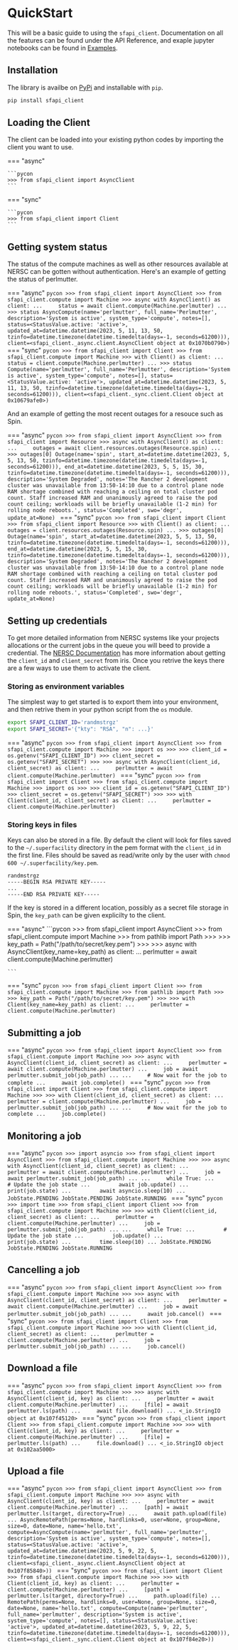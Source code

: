 # QuickStart

This will be a basic guide to using the `sfapi_client`. Documentation on all the features can be found under the API Reference,
and exaple jupyter notebooks can be found in [Examples](../examples).

## Installation

The library is availbe on [PyPi](https://pypi.org/project/sfapi_client/) and installable with `pip`.

```bash
pip install sfapi_client
```

## Loading the Client

The client can be loaded into your existing python codes by importing the client you want to use.

=== "async"

    ```pycon
    >>> from sfapi_client import AsyncClient
    ```
=== "sync"

    ```pycon
    >>> from sfapi_client import Client
    ```

## Getting system status

The status of the compute machines as well as other resources available at NERSC can be gotten without authentication.
Here's an example of getting the status of perlmutter.

=== "async"
    ```pycon
    >>> from sfapi_client import AsyncClient
    >>> from sfapi_client.compute import Machine
    >>> async with AsyncClient() as client:
    ...     status = await client.compute(Machine.perlmutter)
    ...
    >>> status
    AsyncCompute(name='perlmutter', full_name='Perlmutter', description='System is active', system_type='compute', notes=[], status=<StatusValue.active: 'active'>, updated_at=datetime.datetime(2023, 5, 11, 13, 50, tzinfo=datetime.timezone(datetime.timedelta(days=-1, seconds=61200))), client=<sfapi_client._async.client.AsyncClient object at 0x1070b0790>)
    ```
=== "sync"
    ```pycon
    >>> from sfapi_client import Client
    >>> from sfapi_client.compute import Machine
    >>> with Client() as client:
    ...     status = client.compute(Machine.perlmutter)
    ...
    >>> status
    Compute(name='perlmutter', full_name='Perlmutter', description='System is active', system_type='compute', notes=[], status=<StatusValue.active: 'active'>, updated_at=datetime.datetime(2023, 5, 11, 13, 50, tzinfo=datetime.timezone(datetime.timedelta(days=-1, seconds=61200))), client=<sfapi_client._sync.client.Client object at 0x10679afe0>)
    ```

And an example of getting the most recent outages for a resouce such as Spin.

=== "async"
    ```pycon
    >>> from sfapi_client import AsyncClient
    >>> from sfapi_client import Resource
    >>> async with AsyncClient() as client:
    ...     outages = await client.resources.outages(Resource.spin)
    ...
    >>> outages[0]
    Outage(name='spin', start_at=datetime.datetime(2023, 5, 5, 13, 50, tzinfo=datetime.timezone(datetime.timedelta(days=-1, seconds=61200))), end_at=datetime.datetime(2023, 5, 5, 15, 30, tzinfo=datetime.timezone(datetime.timedelta(days=-1, seconds=61200))), description='System Degraded', notes='The Rancher 2 development cluster was unavailable from 13:50-14:10 due to a control plane node RAM shortage combined with reaching a ceiling on total cluster pod count. Staff increased RAM and unanimously agreed to raise the pod count ceiling; workloads will be briefly unavailable (1-2 min) for rolling node reboots.', status='Completed', swo='degr', update_at=None)
    ```
=== "sync"
    ```pycon
    >>> from sfapi_client import Client
    >>> from sfapi_client import Resource
    >>> with Client() as client:
    ...     outages = client.resources.outages(Resource.spin)
    ...
    >>> outages[0]
    Outage(name='spin', start_at=datetime.datetime(2023, 5, 5, 13, 50, tzinfo=datetime.timezone(datetime.timedelta(days=-1, seconds=61200))), end_at=datetime.datetime(2023, 5, 5, 15, 30, tzinfo=datetime.timezone(datetime.timedelta(days=-1, seconds=61200))), description='System Degraded', notes='The Rancher 2 development cluster was unavailable from 13:50-14:10 due to a control plane node RAM shortage combined with reaching a ceiling on total cluster pod count. Staff increased RAM and unanimously agreed to raise the pod count ceiling; workloads will be briefly unavailable (1-2 min) for rolling node reboots.', status='Completed', swo='degr', update_at=None)
    ```


## Setting up credentials

To get more detailed information from NERSC systems like your projects allocations or the current jobs in the queue you will beed to provide a credential. 
The [NERSC Documentation](https://docs.nersc.gov/services/sfapi/authentication/#client) has more information about getting the `client_id` and `client_secret` from iris.
Once you retrive the keys there are a few ways to use them to activate the client.

### Storing as environment variables

The simplest way to get started is to export them into your environment, and then retrive them in your python script from the `os` module.

```bash
export SFAPI_CLIENT_ID='randmstrgz'
export SFAPI_SECRET='{"kty": "RSA", "n": ...}'
```

=== "async"
    ```pycon
    >>> from sfapi_client import AsyncClient
    >>> from sfapi_client.compute import Machine
    >>> import os
    >>>
    >>> client_id = os.getenv("SFAPI_CLIENT_ID")
    >>> client_secret = os.getenv("SFAPI_SECRET")
    >>>
    >>> async with AsyncClient(client_id, client_secret) as client:
    ...     perlmutter = await client.compute(Machine.perlmutter)
    ```
=== "sync"
    ```pycon
    >>> from sfapi_client import Client
    >>> from sfapi_client.compute import Machine
    >>> import os
    >>>
    >>> client_id = os.getenv("SFAPI_CLIENT_ID")
    >>> client_secret = os.getenv("SFAPI_SECRET")
    >>>
    >>> with Client(client_id, client_secret) as client:
    ...     perlmutter = client.compute(Machine.perlmutter)
    ```

### Storing keys in files

Keys can also be stored in a file. By default the client will look for files saved to the `~/.superfacility` directory in the pem format with the `client_id` in the first line.
Files should be saved as read/write only by the user with `chmod 600 ~/.superfacility/key.pem`.

```pem
randmstrgz
-----BEGIN RSA PRIVATE KEY-----
...
-----END RSA PRIVATE KEY-----
```

If the key is stored in a different location, possibly as a secret file storage in Spin, the `key_path` can be given explicilty to the client.

=== "async"
    ```pycon
    >>> from sfapi_client import AsyncClient
    >>> from sfapi_client.compute import Machine
    >>> from pathlib import Path
    >>>
    >>> key_path = Path("/path/to/secret/key.pem")
    >>>
    >>> async with AsyncClient(key_name=key_path) as client:
    ...     perlmutter = await client.compute(Machine.perlmutter)

    ```
=== "sync"
    ```pycon
    >>> from sfapi_client import Client
    >>> from sfapi_client.compute import Machine
    >>> from pathlib import Path
    >>>
    >>> key_path = Path("/path/to/secret/key.pem")
    >>>
    >>> with Client(key_name=key_path) as client:
    ...     perlmutter = client.compute(Machine.perlmutter)
    ```


## Submitting a job

=== "async"
    ```pycon
    >>> from sfapi_client import AsyncClient
    >>> from sfapi_client.compute import Machine
    >>>
    >>> async with AsyncClient(client_id, client_secret) as client:
    ...     perlmutter = await client.compute(Machine.perlmutter)
    ...     job = await perlmutter.submit_job(job_path)
    ...
    ...     # Now wait for the job to complete
    ...     await job.complete()
    ```
=== "sync"
    ```pycon
    >>> from sfapi_client import Client
    >>> from sfapi_client.compute import Machine
    >>>
    >>> with Client(client_id, client_secret) as client:
    ...     perlmutter = client.compute(Machine.perlmutter)
    ...     job = perlmutter.submit_job(job_path)
    ...
    ...     # Now wait for the job to complete
    ...     job.complete()
    ```

## Monitoring a job

=== "async"
    ```pycon
    >>> import asyncio
    >>> from sfapi_client import AsyncClient
    >>> from sfapi_client.compute import Machine
    >>>
    >>> async with AsyncClient(client_id, client_secret) as client:
    ...     perlmutter = await client.compute(Machine.perlmutter)
    ...     job = await perlmutter.submit_job(job_path)
    ...
    ...     while True:
    ...         # Update the job state
    ...         await job.update()
    ...         print(job.state)
    ...         await asyncio.sleep(10)
    ...
    JobState.PENDING
    JobState.PENDING
    JobState.RUNNING
    ```
=== "sync"
    ```pycon
    >>> import time
    >>> from sfapi_client import Client
    >>> from sfapi_client.compute import Machine
    >>>
    >>> with Client(client_id, client_secret) as client:
    ...     perlmutter = client.compute(Machine.perlmutter)
    ...     job = perlmutter.submit_job(job_path)
    ...
    ...     while True:
    ...         # Update the job state
    ...         job.update()
    ...         print(job.state)
    ...         time.sleep(10)
    ...
    JobState.PENDING
    JobState.PENDING
    JobState.RUNNING
    ```

## Cancelling a job

=== "async"
    ```pycon
    >>> from sfapi_client import AsyncClient
    >>> from sfapi_client.compute import Machine
    >>>
    >>> async with AsyncClient(client_id, client_secret) as client:
    ...     perlmutter = await client.compute(Machine.perlmutter)
    ...     job = await perlmutter.submit_job(job_path)
    ...
    ...     await job.cancel()
    ```
=== "sync"
    ```pycon
    >>> from sfapi_client import Client
    >>> from sfapi_client.compute import Machine
    >>>
    >>> with Client(client_id, client_secret) as client:
    ...     perlmutter = client.compute(Machine.perlmutter)
    ...     job = perlmutter.submit_job(job_path)
    ...
    ...     job.cancel()
    ```

## Download a file

=== "async"
    ```pycon
    >>> from sfapi_client import AsyncClient
    >>> from sfapi_client.compute import Machine
    >>>
    >>> async with AsyncClient(client_id, key) as client:
    ...     perlmutter = await client.compute(Machine.perlmutter)
    ...     [file] = await perlmutter.ls(path)
    ...     await file.download()
    ...
    <_io.StringIO object at 0x107f45120>
    ```
=== "sync"
    ```pycon
    >>> from sfapi_client import Client
    >>> from sfapi_client.compute import Machine
    >>>
    >>> with Client(client_id, key) as client:
    ...     perlmutter = client.compute(Machine.perlmutter)
    ...     [file] = perlmutter.ls(path)
    ...     file.download()
    ...
    <_io.StringIO object at 0x102aa5000>
    ```

## Upload a file

=== "async"
    ```pycon
    >>> from sfapi_client import AsyncClient
    >>> from sfapi_client.compute import Machine
    >>>
    >>> async with AsyncClient(client_id, key) as client:
    ...     perlmutter = await client.compute(Machine.perlmutter)
    ...     [path] = await perlmutter.ls(target, directory=True)
    ...     await path.upload(file)
    ...
    AsyncRemotePath(perms=None, hardlinks=0, user=None, group=None, size=0, date=None, name='hello.txt', compute=AsyncCompute(name='perlmutter', full_name='perlmutter', description='System is active', system_type='compute', notes=[], status=<StatusValue.active: 'active'>, updated_at=datetime.datetime(2023, 5, 9, 22, 5, tzinfo=datetime.timezone(datetime.timedelta(days=-1, seconds=61200))), client=<sfapi_client._async.client.AsyncClient object at 0x107f85840>))
    ```
=== "sync"
    ```pycon
    >>> from sfapi_client import Client
    >>> from sfapi_client.compute import Machine
    >>>
    >>> with Client(client_id, key) as client:
    ...     perlmutter = client.compute(Machine.perlmutter)
    ...     [path] = perlmutter.ls(target, directory=True)
    ...     path.upload(file)
    ...
    RemotePath(perms=None, hardlinks=0, user=None, group=None, size=0, date=None, name='hello.txt', compute=Compute(name='perlmutter', full_name='perlmutter', description='System is active', system_type='compute', notes=[], status=<StatusValue.active: 'active'>, updated_at=datetime.datetime(2023, 5, 9, 22, 5, tzinfo=datetime.timezone(datetime.timedelta(days=-1, seconds=61200))), client=<sfapi_client._sync.client.Client object at 0x107f84e20>))
    ```